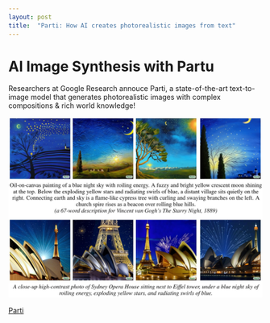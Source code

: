 ```yaml
---
layout: post
title:  "Parti: How AI creates photorealistic images from text"
---
```


# AI Image Synthesis with Partu

Researchers at Google Research annouce Parti, a state-of-the-art text-to-image model that generates photorealistic images with complex compositions & rich world knowledge!

![Parti](/assets/parti.jpeg)

[Parti](https://blog.google/technology/research/how-ai-creates-photorealistic-images-from-text/)


